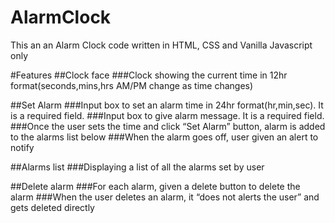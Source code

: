# AlarmClock
This an an Alarm Clock code written in HTML, CSS and Vanilla Javascript only


#Features
##Clock face
###Clock showing the current time in 12hr format(seconds,mins,hrs AM/PM change as time changes)

##Set Alarm
###Input box to set an alarm time in 24hr format(hr,min,sec). It is a required field.
###Input box to give alarm message. It is a required field.
###Once the user sets the time and click “Set Alarm” button, alarm is added to the alarms list below
###When the alarm goes off, user given an alert to notify

##Alarms list
###Displaying a list of all the alarms set by user

##Delete alarm
###For each alarm, given a delete button to delete the alarm
###When the user deletes an alarm, it “does not alerts the user” and gets deleted directly
